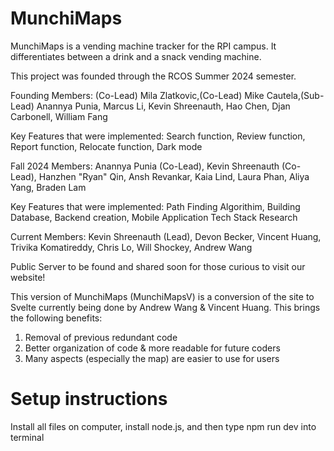 # MunchiMaps
MunchiMaps is a vending machine tracker for the RPI campus. It differentiates between a drink and a snack vending machine.

This project was founded through the RCOS Summer 2024 semester.

Founding Members: (Co-Lead) Mila Zlatkovic,(Co-Lead) Mike Cautela,(Sub-Lead) Anannya Punia, Marcus Li, Kevin Shreenauth, Hao Chen, Djan Carbonell, William Fang

Key Features that were implemented: Search function, Review function, Report function, Relocate function, Dark mode

Fall 2024 Members: Anannya Punia (Co-Lead), Kevin Shreenauth (Co-Lead), Hanzhen "Ryan" Qin, Ansh Revankar, Kaia Lind, Laura Phan, Aliya Yang, Braden Lam

Key Features that were implemented: Path Finding Algorithim, Building Database, Backend creation, Mobile Application Tech Stack Research

Current Members: Kevin Shreenauth (Lead), Devon Becker, Vincent Huang, Trivika Komatireddy, Chris Lo, Will Shockey, Andrew Wang

Public Server to be found and shared soon for those curious to visit our website!

This version of MunchiMaps (MunchiMapsV) is a conversion of the site to Svelte currently being done by Andrew Wang & Vincent Huang.
This brings the following benefits:
1. Removal of previous redundant code
2. Better organization of code & more readable for future coders
3. Many aspects (especially the map) are easier to use for users

# Setup instructions
Install all files on computer, install node.js, and then type
npm run dev
into terminal
